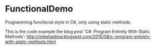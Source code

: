# FunctionalDemo

Programming functional style in C#, only using static methods.

This is the code example the blog post 'C#: Program Entirely With Static Methods': http://mikehadlow.blogspot.com/2015/08/c-program-entirely-with-static-methods.html
